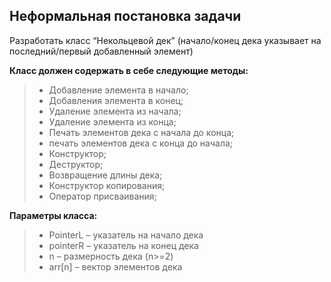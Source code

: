 Неформальная постановка задачи
-------
Разработать класс “Некольцевой дек” (начало/конец дека указывает на последний/первый
добавленный элемент)

**Класс должен содержать в себе следующие методы:**
>- Добавление элемента в начало;
>- Добавления элемента в конец;
>- Удаление элемента из начала;
>- Удаление элемента из конца;
>- Печать элементов дека с начала до конца;
>- печать элементов дека с конца до начала;
>- Конструктор;
>- Деструктор;
>- Возвращение длины дека;
>- Конструктор копирования;
>- Оператор присваивания;

**Параметры класса:**

>- PointerL – указатель на начало дека
>- pointerR – указатель на конец дека
>- n – размерность дека (n>=2)
>- arr[n] – вектор элементов дека
